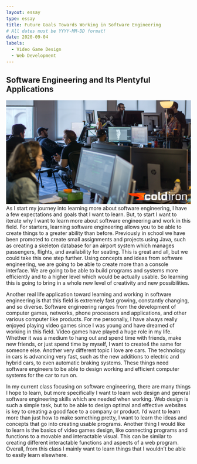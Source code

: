 ```yaml
---
layout: essay
type: essay
title: Future Goals Towards Working in Software Engineering
# All dates must be YYYY-MM-DD format!
date: 2020-09-04
labels:
  - Video Game Design 
  - Web Development 
---
```

  ## Software Engineering and Its Plentyful Applications
  <img class="ui medium left floated rounded image" src="../images/videogamedev.png">
  As I start my journey into learning more about software engineering, I have a few expectations and goals that I want to learn.  But, to start I want to iterate why I want to learn more about software engineering and work in this field. For starters, learning software engineering allows you to be able to create things to a greater ability than before. Previously in school we have been promoted to create small assignments and projects using Java, such as creating a skeleton database for an airport system which manages passengers, flights, and availability for seating. This is great and all, but we could take this one step further. Using concepts and ideas from software engineering, we are going to be able to create more than a console interface. We are going to be able to build programs and systems more efficiently and to a higher level which would be actually usable. So learning this is going to bring in a whole new level of creativity and new possibilities. 

  Another real life application toward learning and working in software engineering is that this field is extremely fast growing, constantly changing, and so diverse. Software engineering ranges from the development of computer games, networks, phone processors and applications, and other various computer like products. For me personally, I have always really enjoyed playing video games since I was young and have dreamed of working in this field. Video games have played a huge role in my life. Whether it was a medium to hang out and spend time with friends, make new friends, or just spend time by myself, I want to create4 the same for someone else. Another very different topic I love are cars. The technology in cars is advancing very fast, such as the new additions to electric and hybrid cars, to even automatic braking systems. These things need software engineers to be able to design working and efficient computer systems for the car to run on. 

  In my current class focusing on software engineering, there are many things I hope to learn, but more specifically I want to learn web design and general software engineering skills which are needed when working.  Web design is such a simple task, but to be able to design optimal and effective websites is key to creating a good face to a company or product. I’d want to learn more than just how to make something pretty, I want to learn the ideas and concepts that go into creating usable programs. Another thing I would like to learn is the basics of video games design, like connecting programs and functions to a movable and interactable visual. This can be similar to creating different interactable functions and aspects of a web program. Overall, from this class I mainly want to learn things that I wouldn’t be able to easily learn elsewhere. 
